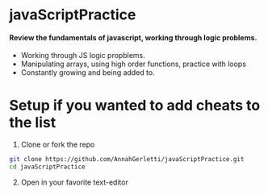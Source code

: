 # javaScriptPractice
#### Review the fundamentals of javascript, working through logic problems. 

- Working through JS logic propblems. 
- Manipulating arrays, using high order functions, practice with loops
- Constantly growing and being added to.

# Setup if you wanted to add cheats to the list

1. Clone or fork the repo
```sh
git clone https://github.com/AnnahGerletti/javaScriptPractice.git
cd javaScriptPractice
```

2. Open in your favorite text-editor


